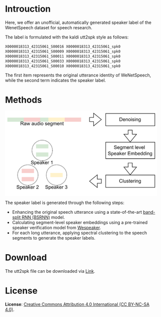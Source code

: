 # Introuction

Here, we offer an unofficial, automatically generated speaker label of the WenetSpeech dataset for speech research.

The label is formulated with the kaldi utt2spk style as follows:
```
X0000018313_42315061_S00016 X0000018313_42315061_spk0
X0000018313_42315061_S00009 X0000018313_42315061_spk0
X0000018313_42315061_S00011 X0000018313_42315061_spk0
X0000018313_42315061_S00033 X0000018313_42315061_spk0
X0000018313_42315061_S00010 X0000018313_42315061_spk0
```

The first item represents the original utterance identity of WeNetSpeech, while the second term indicates the speaker label.


# Methods
 <img src="speaker_cluster3.png" width = "500" align=center />

The speaker label is generated through the following steps:
* Enhancing the original speech utterance using a state-of-the-art [band-split RNN (BSRNN)](https://arxiv.org/pdf/2212.00406.pdf) model.
* Calculating segment-level speaker embeddings using a pre-trained speaker verification model from [Wespeaker](https://github.com/wenet-e2e/wespeaker/). 
* For each long utterance, applying spectral clustering to the speech segments to generate the speaker labels.


# Download
The utt2spk file can be downloaded via [Link](https://drive.google.com/file/d/1UaGuyT1wcKc5g9vRdfIBvLoDRcuOxBlX/view?usp=drive_link).

# License 
<!-- Copyright 2023 Tencent AI Lab -->

**License**: [Creative Commons Attribution 4.0 International (CC BY-NC-SA 4.0)](https://creativecommons.org/licenses/by-nc-sa/4.0/).  